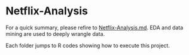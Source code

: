 # Netflix-Analysis

For a quick summary, please refire to [Netflix-Analysis.md](https://github.com/Satoru625/Netflix-Analysis/blob/main/Netflix-Analysis.md). EDA and data mining are used to deeply wrangle data. 

Each folder jumps to R codes showing how to execute this project.
